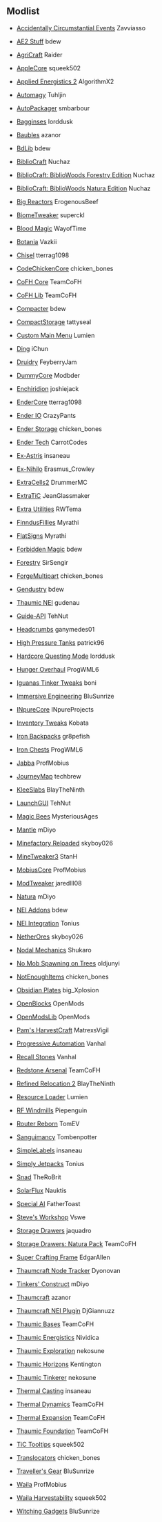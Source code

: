 ## Modlist

- [Accidentally Circumstantial Events](https://minecraft.curseforge.com/projects/accidentally-circumstantial-events-ace) Zavviasso

- [AE2 Stuff](https://minecraft.curseforge.com/projects/ae2-stuff) bdew

- [AgriCraft](https://minecraft.curseforge.com/projects/agricraft) Raider

- [AppleCore](https://minecraft.curseforge.com/projects/applecore) squeek502

- [Applied Energistics 2](https://minecraft.curseforge.com/projects/applied-energistics-2) AlgorithmX2

- [Automagy](https://minecraft.curseforge.com/projects/automagy) Tuhljin

- [AutoPackager](https://minecraft.curseforge.com/projects/autopackager) smbarbour

- [Bagginses](https://minecraft.curseforge.com/projects/bagginses) lorddusk

- [Baubles](https://minecraft.curseforge.com/projects/baubles) azanor

- [BdLib](https://minecraft.curseforge.com/projects/bdlib) bdew

- [BiblioCraft](https://minecraft.curseforge.com/projects/bibliocraft) Nuchaz

- [BiblioCraft: BiblioWoods Forestry Edition](https://minecraft.curseforge.com/projects/bibliocraft-bibliowoods-forestry-edition) Nuchaz

- [BiblioCraft: BiblioWoods Natura Edition](https://minecraft.curseforge.com/projects/bibliocraft-bibliowoods-natura-edition) Nuchaz

- [Big Reactors](https://minecraft.curseforge.com/projects/big-reactors) ErogenousBeef

- [BiomeTweaker](https://minecraft.curseforge.com/projects/biometweaker) superckl

- [Blood Magic](https://minecraft.curseforge.com/projects/blood-magic) WayofTime

- [Botania](https://minecraft.curseforge.com/projects/botania) Vazkii

- [Chisel](https://minecraft.curseforge.com/projects/chisel) tterrag1098

- [CodeChickenCore](https://minecraft.curseforge.com/projects/codechickencore) chicken_bones

- [CoFH Core](https://minecraft.curseforge.com/projects/cofhcore) TeamCoFH

- [CoFH Lib](https://minecraft.curseforge.com/projects/cofh-lib) TeamCoFH

- [Compacter](https://minecraft.curseforge.com/projects/compacter) bdew

- [CompactStorage](https://minecraft.curseforge.com/projects/compactstorage) tattyseal

- [Custom Main Menu](https://minecraft.curseforge.com/projects/custom-main-menu) Lumien

- [Ding](https://minecraft.curseforge.com/projects/ding) iChun

- [Druidry](https://minecraft.curseforge.com/projects/druidry) FeyberryJam

- [DummyCore](https://minecraft.curseforge.com/projects/dummycore) Modbder

- [Enchiridion](https://minecraft.curseforge.com/projects/enchiridion) joshiejack

- [EnderCore](https://minecraft.curseforge.com/projects/endercore) tterrag1098

- [Ender IO](https://minecraft.curseforge.com/projects/ender-io) CrazyPants

- [Ender Storage](https://minecraft.curseforge.com/projects/ender-storage) chicken_bones

- [Ender Tech](https://minecraft.curseforge.com/projects/endertech) CarrotCodes

- [Ex-Astris](https://minecraft.curseforge.com/projects/ex-astris) insaneau

- [Ex-Nihilo](https://minecraft.curseforge.com/projects/ex-nihilo) Erasmus_Crowley

- [ExtraCells2](https://minecraft.curseforge.com/projects/extracells2) DrummerMC

- [ExtraTiC](https://minecraft.curseforge.com/projects/extratic) JeanGlassmaker

- [Extra Utilities](https://minecraft.curseforge.com/projects/extra-utilities) RWTema

- [FinndusFillies](https://minecraft.curseforge.com/projects/finndusfillies) Myrathi

- [FlatSigns](https://minecraft.curseforge.com/projects/flatsigns) Myrathi

- [Forbidden Magic](https://minecraft.curseforge.com/projects/forbidden-magic) bdew

- [Forestry](https://minecraft.curseforge.com/projects/forestry) SirSengir

- [ForgeMultipart](https://minecraft.curseforge.com/projects/forge-multi-part) chicken_bones

- [Gendustry](https://minecraft.curseforge.com/projects/gendustry) bdew

- [Thaumic NEI](https://minecraft.curseforge.com/projects/thaumic-nei) gudenau

- [Guide-API](https://minecraft.curseforge.com/projects/guide-api) TehNut

- [Headcrumbs](https://minecraft.curseforge.com/projects/headcrumbs) ganymedes01

- [High Pressure Tanks](https://minecraft.curseforge.com/projects/high-pressure-tanks) patrick96

- [Hardcore Questing Mode](https://minecraft.curseforge.com/projects/hardcore-questing-mode) lorddusk

- [Hunger Overhaul](https://minecraft.curseforge.com/projects/hunger-overhaul) ProgWML6

- [Iguanas Tinker Tweaks](https://minecraft.curseforge.com/projects/iguanas-tinker-tweaks) boni

- [Immersive Engineering](https://minecraft.curseforge.com/projects/immersive-engineering) BluSunrize

- [INpureCore](https://minecraft.curseforge.com/projects/inpurecore) INpureProjects

- [Inventory Tweaks](https://minecraft.curseforge.com/projects/inventory-tweaks) Kobata

- [Iron Backpacks](https://minecraft.curseforge.com/projects/iron-backpacks) gr8pefish

- [Iron Chests](https://minecraft.curseforge.com/projects/iron-chests) ProgWML6

- [Jabba](https://minecraft.curseforge.com/projects/jabba) ProfMobius

- [JourneyMap](https://minecraft.curseforge.com/projects/journeymap) techbrew

- [KleeSlabs](https://minecraft.curseforge.com/projects/kleeslabs) BlayTheNinth

- [LaunchGUI](https://minecraft.curseforge.com/projects/launchgui) TehNut

- [Magic Bees](https://minecraft.curseforge.com/projects/magic-bees) MysteriousAges

- [Mantle](https://minecraft.curseforge.com/projects/mantle) mDiyo

- [Minefactory Reloaded](https://minecraft.curseforge.com/projects/minefactory-reloaded) skyboy026

- [MineTweaker3](https://minecraft.curseforge.com/projects/minetweaker3) StanH

- [MobiusCore](https://minecraft.curseforge.com/projects/mobiuscore) ProfMobius

- [ModTweaker](https://minecraft.curseforge.com/projects/modtweaker) jaredlll08

- [Natura](https://minecraft.curseforge.com/projects/natura) mDiyo

- [NEI Addons](https://minecraft.curseforge.com/projects/nei-addons) bdew

- [NEI Integration](https://minecraft.curseforge.com/projects/nei-integration) Tonius

- [NetherOres](https://minecraft.curseforge.com/projects/netherores) skyboy026

- [Nodal Mechanics](https://minecraft.curseforge.com/projects/nodal-mechanics) Shukaro

- [No Mob Spawning on Trees](https://minecraft.curseforge.com/projects/no-mob-spawning-on-trees) oldjunyi

- [NotEnoughItems](https://minecraft.curseforge.com/projects/notenoughitems) chicken_bones

- [Obsidian Plates](https://minecraft.curseforge.com/projects/obsidian-plates) big_Xplosion

- [OpenBlocks](https://minecraft.curseforge.com/projects/openblocks) OpenMods

- [OpenModsLib](https://minecraft.curseforge.com/projects/openmodslib) OpenMods

- [Pam's HarvestCraft](https://minecraft.curseforge.com/projects/pams-harvestcraft) MatrexsVigil

- [Progressive Automation](https://minecraft.curseforge.com/projects/progressive-automation-early-miner) Vanhal

- [Recall Stones](https://minecraft.curseforge.com/projects/recall-stones) Vanhal

- [Redstone Arsenal](https://minecraft.curseforge.com/projects/redstone-arsenal) TeamCoFH

- [Refined Relocation 2](https://minecraft.curseforge.com/projects/refined-relocation-2) BlayTheNinth

- [Resource Loader](https://minecraft.curseforge.com/projects/resource-loader) Lumien

- [RF Windmills](https://minecraft.curseforge.com/projects/rf-windmills) Piepenguin

- [Router Reborn](https://minecraft.curseforge.com/projects/router-reborn) TomEV

- [Sanguimancy](https://minecraft.curseforge.com/projects/sanguimancy) Tombenpotter

- [SimpleLabels](https://minecraft.curseforge.com/projects/simplelabels) insaneau

- [Simply Jetpacks](https://minecraft.curseforge.com/projects/simply-jetpacks) Tonius

- [Snad](https://minecraft.curseforge.com/projects/snad) TheRoBrit

- [SolarFlux](https://minecraft.curseforge.com/projects/solar-flux) Nauktis

- [Special AI](https://minecraft.curseforge.com/projects/special-ai) FatherToast

- [Steve's Workshop](https://minecraft.curseforge.com/projects/steves-workshop) Vswe

- [Storage Drawers](https://minecraft.curseforge.com/projects/storage-drawers) jaquadro

- [Storage Drawers: Natura Pack](https://minecraft.curseforge.com/projects/storage-drawers-natura-pack) TeamCoFH

- [Super Crafting Frame](https://minecraft.curseforge.com/projects/super-crafting-frame) EdgarAllen

- [Thaumcraft Node Tracker](https://minecraft.curseforge.com/projects/thaumcraft-node-tracker) Dyonovan

- [Tinkers' Construct](https://minecraft.curseforge.com/projects/tinkers-construct) mDiyo

- [Thaumcraft](https://minecraft.curseforge.com/projects/thaumcraft) azanor

- [Thaumcraft NEI Plugin](https://minecraft.curseforge.com/projects/thaumcraft-nei-plugin) DjGiannuzz

- [Thaumic Bases](https://minecraft.curseforge.com/projects/thaumic-bases) TeamCoFH

- [Thaumic Energistics](https://minecraft.curseforge.com/projects/thaumic-energistics) Nividica

- [Thaumic Exploration](https://minecraft.curseforge.com/projects/thaumic-exploration) nekosune

- [Thaumic Horizons](https://minecraft.curseforge.com/projects/thaumic-horizons) Kentington

- [Thaumic Tinkerer](https://minecraft.curseforge.com/projects/thaumic-tinkerer) nekosune

- [Thermal Casting](https://minecraft.curseforge.com/projects/thermal-casting) insaneau

- [Thermal Dynamics](https://minecraft.curseforge.com/projects/thermal-dynamics) TeamCoFH

- [Thermal Expansion](https://minecraft.curseforge.com/projects/thermalexpansion) TeamCoFH

- [Thaumic Foundation](hhttps://minecraft.curseforge.com/projects/thermal-foundation) TeamCoFH

- [TiC Tooltips](https://minecraft.curseforge.com/projects/tic-tooltips) squeek502

- [Translocators](https://minecraft.curseforge.com/projects/translocators) chicken_bones

- [Traveller's Gear](https://minecraft.curseforge.com/projects/travellers-gear) BluSunrize

- [Waila](https://minecraft.curseforge.com/projects/waila) ProfMobius

- [Waila Harvestability](https://minecraft.curseforge.com/projects/waila-harvestability) squeek502

- [Witching Gadgets](https://minecraft.curseforge.com/projects/witching-gadgets) BluSunrize